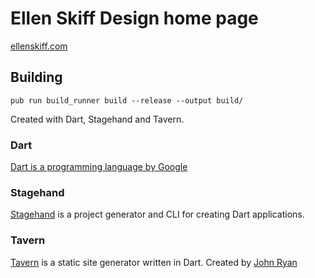 # Ellen Skiff Design home page

[ellenskiff.com](https://ellenskiff.com)

## Building 

```
pub run build_runner build --release --output build/
```

Created with Dart, Stagehand and Tavern.

### Dart 

[Dart is a programming language by Google](dart.dev)

### Stagehand

[Stagehand](pub.dev/stagehand) is a project generator and CLI for creating Dart applications.

### Tavern

[Tavern](pub.dev/tavern) is a static site generator written in Dart. Created by [John Ryan](johnryan.io)